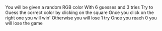 You will be given a random RGB color
With 6 guesses and 3 tries
Try to Guess the correct color by clicking on the square
Once you click on the right one you will win'
Otherwise you will lose 1 try
Once you reach 0 you will lose the game
